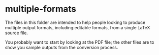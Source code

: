 # multiple-formats

The files in this folder are intended to help people looking to
produce multiple output formats, including editable formats, from a
single LaTeX source file.

You probably want to start by looking at the PDF file; the other files
are to show you sample outputs from the conversion process.